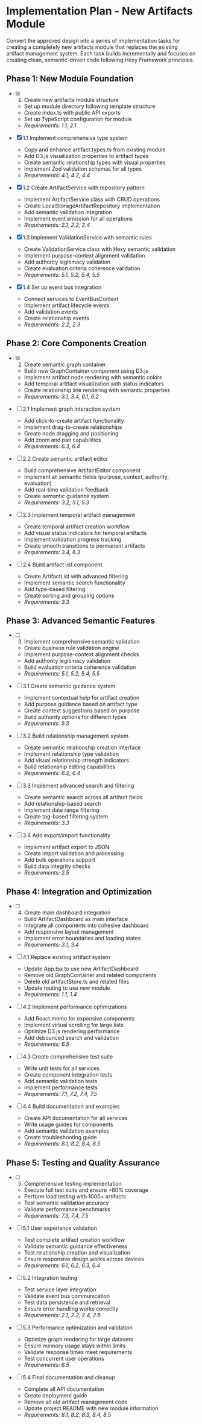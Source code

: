 # Implementation Plan - New Artifacts Module

Convert the approved design into a series of implementation tasks for creating a completely new artifacts module that replaces the existing artifact management system. Each task builds incrementally and focuses on creating clean, semantic-driven code following Hexy Framework principles.

## Phase 1: New Module Foundation

- [x]   1. Create new artifacts module structure
    - Set up module directory following template structure
    - Create index.ts with public API exports
    - Set up TypeScript configuration for module
    - _Requirements: 1.1, 2.1_

- [x] 1.1 Implement comprehensive type system
    - Copy and enhance artifact.types.ts from existing module
    - Add D3.js visualization properties to artifact types
    - Create semantic relationship types with visual properties
    - Implement Zod validation schemas for all types
    - _Requirements: 4.1, 4.2, 4.4_

- [x] 1.2 Create ArtifactService with repository pattern
    - Implement ArtifactService class with CRUD operations
    - Create LocalStorageArtifactRepository implementation
    - Add semantic validation integration
    - Implement event emission for all operations
    - _Requirements: 2.1, 2.2, 2.4_

- [x] 1.3 Implement ValidationService with semantic rules
    - Create ValidationService class with Hexy semantic validation
    - Implement purpose-context alignment validation
    - Add authority legitimacy validation
    - Create evaluation criteria coherence validation
    - _Requirements: 5.1, 5.2, 5.4, 5.5_

- [x] 1.4 Set up event bus integration
    - Connect services to EventBusContext
    - Implement artifact lifecycle events
    - Add validation events
    - Create relationship events
    - _Requirements: 2.2, 2.3_

## Phase 2: Core Components Creation

- [x]   2. Create semantic graph container
    - Build new GraphContainer component using D3.js
    - Implement artifact node rendering with semantic colors
    - Add temporal artifact visualization with status indicators
    - Create relationship line rendering with semantic properties
    - _Requirements: 3.1, 3.4, 6.1, 6.2_

- [ ] 2.1 Implement graph interaction system
    - Add click-to-create artifact functionality
    - Implement drag-to-create relationships
    - Create node dragging and positioning
    - Add zoom and pan capabilities
    - _Requirements: 6.3, 6.4_

- [ ] 2.2 Create semantic artifact editor
    - Build comprehensive ArtifactEditor component
    - Implement all semantic fields (purpose, context, authority, evaluation)
    - Add real-time validation feedback
    - Create semantic guidance system
    - _Requirements: 3.2, 5.1, 5.3_

- [ ] 2.3 Implement temporal artifact management
    - Create temporal artifact creation workflow
    - Add visual status indicators for temporal artifacts
    - Implement validation progress tracking
    - Create smooth transitions to permanent artifacts
    - _Requirements: 3.4, 6.3_

- [ ] 2.4 Build artifact list component
    - Create ArtifactList with advanced filtering
    - Implement semantic search functionality
    - Add type-based filtering
    - Create sorting and grouping options
    - _Requirements: 3.3_

## Phase 3: Advanced Semantic Features

- [ ]   3. Implement comprehensive semantic validation
    - Create business rule validation engine
    - Implement purpose-context alignment checks
    - Add authority legitimacy validation
    - Build evaluation criteria coherence validation
    - _Requirements: 5.1, 5.2, 5.4, 5.5_

- [ ] 3.1 Create semantic guidance system
    - Implement contextual help for artifact creation
    - Add purpose guidance based on artifact type
    - Create context suggestions based on purpose
    - Build authority options for different types
    - _Requirements: 5.3_

- [ ] 3.2 Build relationship management system
    - Create semantic relationship creation interface
    - Implement relationship type validation
    - Add visual relationship strength indicators
    - Build relationship editing capabilities
    - _Requirements: 6.2, 6.4_

- [ ] 3.3 Implement advanced search and filtering
    - Create semantic search across all artifact fields
    - Add relationship-based search
    - Implement date range filtering
    - Create tag-based filtering system
    - _Requirements: 3.3_

- [ ] 3.4 Add export/import functionality
    - Implement artifact export to JSON
    - Create import validation and processing
    - Add bulk operations support
    - Build data integrity checks
    - _Requirements: 2.5_

## Phase 4: Integration and Optimization

- [ ]   4. Create main dashboard integration
    - Build ArtifactDashboard as main interface
    - Integrate all components into cohesive dashboard
    - Add responsive layout management
    - Implement error boundaries and loading states
    - _Requirements: 3.1, 3.4_

- [ ] 4.1 Replace existing artifact system
    - Update App.tsx to use new ArtifactDashboard
    - Remove old GraphContainer and related components
    - Delete old artifactStore.ts and related files
    - Update routing to use new module
    - _Requirements: 1.1, 1.4_

- [ ] 4.2 Implement performance optimizations
    - Add React.memo for expensive components
    - Implement virtual scrolling for large lists
    - Optimize D3.js rendering performance
    - Add debounced search and validation
    - _Requirements: 6.5_

- [ ] 4.3 Create comprehensive test suite
    - Write unit tests for all services
    - Create component integration tests
    - Add semantic validation tests
    - Implement performance tests
    - _Requirements: 7.1, 7.2, 7.4, 7.5_

- [ ] 4.4 Build documentation and examples
    - Create API documentation for all services
    - Write usage guides for components
    - Add semantic validation examples
    - Create troubleshooting guide
    - _Requirements: 8.1, 8.2, 8.4, 8.5_

## Phase 5: Testing and Quality Assurance

- [ ]   5. Comprehensive testing implementation
    - Execute full test suite and ensure >80% coverage
    - Perform load testing with 1000+ artifacts
    - Test semantic validation accuracy
    - Validate performance benchmarks
    - _Requirements: 7.3, 7.4, 7.5_

- [ ] 5.1 User experience validation
    - Test complete artifact creation workflow
    - Validate semantic guidance effectiveness
    - Test relationship creation and visualization
    - Ensure responsive design works across devices
    - _Requirements: 6.1, 6.2, 6.3, 6.4_

- [ ] 5.2 Integration testing
    - Test service layer integration
    - Validate event bus communication
    - Test data persistence and retrieval
    - Ensure error handling works correctly
    - _Requirements: 2.1, 2.2, 2.4, 2.5_

- [ ] 5.3 Performance optimization and validation
    - Optimize graph rendering for large datasets
    - Ensure memory usage stays within limits
    - Validate response times meet requirements
    - Test concurrent user operations
    - _Requirements: 6.5_

- [ ] 5.4 Final documentation and cleanup
    - Complete all API documentation
    - Create deployment guide
    - Remove all old artifact management code
    - Update project README with new module information
    - _Requirements: 8.1, 8.2, 8.3, 8.4, 8.5_
